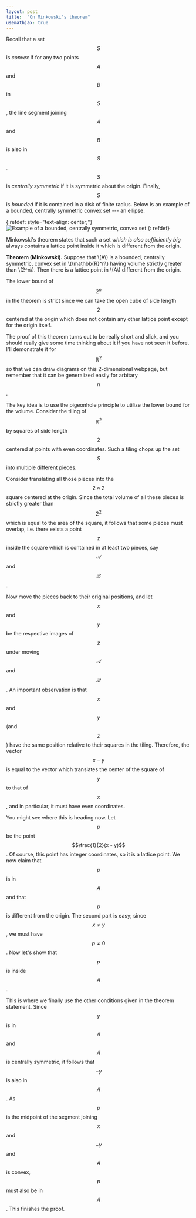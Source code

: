 ```yaml
---
layout: post
title:  "On Minkowski's theorem"
usemathjax: true
---
```

Recall that a set $$S$$ is *convex* if for any two points $$A$$ and $$B$$ in
$$S$$, the line segment joining $$A$$ and $$B$$ is also in $$S$$. $$S$$ is
*centrally symmetric* if it is symmetric about the origin. Finally, $$S$$ is
*bounded* if it is contained in a disk of finite radius. Below is an example of
a bounded, centrally symmetric convex set --- an ellipse.

{:refdef: style="text-align: center;"}
![Example of a bounded, centrally symmetric, convex set](/assets/figures/centrally-symmetric-set.svg)
{: refdef}

Minkowski's theorem states that such a set *which is also sufficiently big*
always contains a lattice point inside it which is different from the origin.

<div class=theorem><b>Theorem (Minkowski).</b> Suppose that \(A\) is a bounded, centrally symmetric,
convex set in \(\mathbb{R}^n\) having volume strictly greater than \(2^n\). Then
there is a lattice point in \(A\) different from the origin. </div>

The lower bound of $$2^n$$ in the theorem is strict since we can take the open
cube of side length $$2$$ centered at the origin which does not contain any
other lattice point except for the origin itself.

The proof of this theorem turns out to be really short and slick, and you should
really give some time thinking about it if you have not seen it before. I'll
demonstrate it for $$\mathbb{R} ^2$$ so that we can draw diagrams on this
2-dimensional webpage, but remember that it can be generalized easily for
arbitary $$n$$.

The key idea is to use the pigeonhole principle to utilize the lower bound for
the volume. Consider the tiling of $$\mathbb{R}^2$$ by squares of side length
$$2$$ centered at points with even coordinates. Such a tiling chops up the set
$$S$$ into multiple different pieces.
<!-- Insert figure here -->

Consider translating all those pieces into the $$2 \times 2$$ square centered at
the origin. Since the total volume of all these pieces is strictly greater than
$$2^2$$ which is equal to the area of the square, it follows that some pieces
must overlap, i.e. there exists a point $$z$$ inside the square which is
contained in at least two pieces, say $$\mathcal{A}$$ and $$\mathcal{B}$$.

Now move the pieces back to their original positions, and let $$x$$ and $$y$$ be
the respective images of $$z$$ under moving $$\mathcal{A}$$ and $$\mathcal{B}$$.
An important observation is that $$x$$ and $$y$$ (and $$z$$) have the same
position relative to their squares in the tiling. Therefore, the vector $$x -
y$$ is equal to the vector which translates the center of the square of $$y$$ to
that of $$x$$, and in particular, it must have even coordinates.

You might see where this is heading now. Let $$p$$ be the point $$\frac{1}{2}(x - y)$$. 
Of course, this point has integer coordinates, so it is a lattice point.
We now claim that $$p$$ is in $$A$$ and that $$p$$ is different from the origin.
The second part is easy; since $$ x \ne y$$, we must have $$p \ne 0$$. Now let's
show that $$p$$ is inside $$A$$.

This is where we finally use the other conditions given in the theorem
statement. Since $$y$$ is in $$A$$ and $$A$$ is centrally symmetric, it follows
that $$-y$$ is also in $$A$$. As $$p$$ is the midpoint of the segment joining
$$x$$ and $$-y$$ and $$A$$ is convex, $$p$$ must also be in $$A$$. This finishes
the proof.